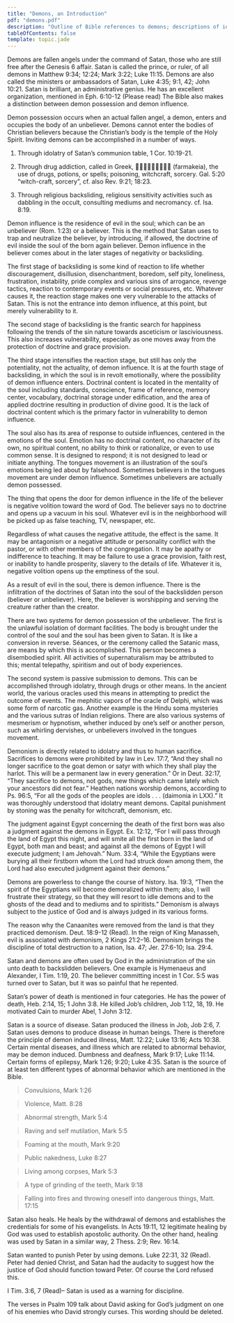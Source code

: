 ```yaml
---
title: "Demons, an Introduction"
pdf: "demons.pdf"
description: "Outline of Bible references to demons; descriptions of identity and functions"
tableOfContents: false
template: topic.jade
---
```


Demons are fallen angels under the command of Satan, those who are still
free after the Genesis 6 affair. Satan is called the prince, or ruler,
of all demons in Matthew 9:34; 12:24; Mark 3:22; Luke 11:15. Demons are
also called the ministers or ambassadors of Satan, Luke 4:35; 9:1, 42;
John 10:21. Satan is brilliant, an administrative genius. He has an
excellent organization, mentioned in Eph. 6:10-12 (Please read) The
Bible also makes a distinction between demon possession and demon
influence.

Demon possession occurs when an actual fallen angel, a demon, enters and
occupies the body of an unbeliever. Demons cannot enter the bodies of
Christian believers because the Christian’s body is the temple of the
Holy Spirit. Inviting demons can be accomplished in a number of ways.

1. Through idolatry of Satan’s communion table, 1 Cor. 10:19-21.

2. Through drug addiction, called in Greek,  (farmakeia), the
    use of drugs, potions, or spells; poisoning, witchcraft, sorcery.
    Gal. 5:20 “witch-craft, sorcery”, cf. also Rev. 9:21; 18:23.

3. Through religious backsliding, religious sensitivity activities such
    as dabbling in the occult, consulting mediums and necromancy. cf.
    Isa. 8:19.

Demon influence is the residence of evil in the soul; which can be an
unbeliever (Rom. 1:23) or a believer. This is the method that Satan uses
to trap and neutralize the believer, by introducing, if allowed, the
doctrine of evil inside the soul of the born again believer. Demon
influence in the believer comes about in the later stages of negativity
or backsliding.

The first stage of backsliding is some kind of reaction to life whether
discouragement, disillusion, disenchantment, boredom, self pity,
loneliness, frustration, instability, pride complex and various sins of
arrogance, revenge tactics, reaction to contemporary events or social
pressures, etc. Whatever causes it, the reaction stage makes one very
vulnerable to the attacks of Satan. This is not the entrance into demon
influence, at this point, but merely vulnerability to it.

The second stage of backsliding is the frantic search for happiness
following the trends of the sin nature towards asceticism or
lasciviousness. This also increases vulnerability, especially as one
moves away from the protection of doctrine and grace provision.

The third stage intensifies the reaction stage, but still has only the
potentiality, not the actuality, of demon influence. It is at the fourth
stage of backsliding, in which the soul is in revolt emotionally, where
the possibility of demon influence enters. Doctrinal content is located
in the mentality of the soul including standards, conscience, frame of
reference, memory center, vocabulary, doctrinal storage under
edification, and the area of applied doctrine resulting in production of
divine good. It is the lack of doctrinal content which is the primary
factor in vulnerability to demon influence.

The soul also has its area of response to outside influences, centered
in the emotions of the soul. Emotion has no doctrinal content, no
character of its own, no spiritual content, no ability to think or
rationalize, or even to use common sense. It is designed to respond; it
is not designed to lead or initiate anything. The tongues movement is an
illustration of the soul’s emotions being led about by falsehood.
Sometimes believers in the tongues movement are under demon influence.
Sometimes unbelievers are actually demon possessed.

The thing that opens the door for demon influence in the life of the
believer is negative volition toward the word of God. The believer says
no to doctrine and opens up a vacuum in his soul. Whatever evil is in
the neighborhood will be picked up as false teaching, TV, newspaper,
etc.

Regardless of what causes the negative attitude, the effect is the same.
It may be antagonism or a negative attitude or personality conflict with
the pastor, or with other members of the congregation. It may be apathy
or indifference to teaching. It may be failure to use a grace provision,
faith rest, or inability to handle prosperity, slavery to the details of
life. Whatever it is, negative volition opens up the emptiness of the
soul.

As a result of evil in the soul, there is demon influence. There is the
infiltration of the doctrines of Satan into the soul of the backslidden
person (believer or unbeliever). Here, the believer is worshipping and
serving the creature rather than the creator.

There are two systems for demon possession of the unbeliever. The first
is the unlawful isolation of dormant facilities. The body is brought
under the control of the soul and the soul has been given to Satan. It
is like a conversion in reverse. Séances, or the ceremony called the
Satanic mass, are means by which this is accomplished. This person
becomes a disembodied spirit. All activities of supernaturalism may be
attributed to this; mental telepathy, spiritism and out of body
experiences.

The second system is passive submission to demons. This can be
accomplished through idolatry, through drugs or other means. In the
ancient world, the various oracles used this means in attempting to
predict the outcome of events. The mephitic vapors of the oracle of
Delphi, which was some form of narcotic gas. Another example is the
Hindu soma mysteries and the various sutras of Indian religions. There
are also various systems of mesmerism or hypnotism, whether induced by
one’s self or another person, such as whirling dervishes, or unbelievers
involved in the tongues movement.

Demonism is directly related to idolatry and thus to human sacrifice.
Sacrifices to demons were prohibited by law in Lev. 17:7, “And they
shall no longer sacrifice to the goat demon or satyr with which they
shall play the harlot. This will be a permanent law in every
generation.” Or in Deut. 32:17, “They sacrifice to demons, not gods, new
things which came lately which your ancestors did not fear.” Heathen
nations worship demons, according to Ps. 96:5, “For all the gods of the
peoples are idols . . . (daimonia in LXX).” It was thoroughly understood
that idolatry meant demons. Capital punishment by stoning was the
penalty for witchcraft, demonism, etc.

The judgment against Egypt concerning the death of the first born was
also a judgment against the demons in Egypt. Ex. 12:12, “For I will pass
through the land of Egypt this night, and will smite all the first born
in the land of Egypt, both man and beast; and against all the demons of
Egypt I will execute judgment; I am Jehovah.” Num. 33:4, “While the
Egyptians were burying all their firstborn whom the Lord had struck down
among them, the Lord had also executed judgment against their demons.”

Demons are powerless to change the course of history. Isa. 19:3, “Then
the spirit of the Egyptians will become demoralized within them; also, I
will frustrate their strategy, so that they will resort to idle demons
and to the ghosts of the dead and to mediums and to spiritists.”
Demonism is always subject to the justice of God and is always judged in
its various forms.

The reason why the Canaanites were removed from the land is that they
practiced demonism. Deut. 18:9-12 (Read). In the reign of King Manasseh,
evil is associated with demonism, 2 Kings 21:2–16. Demonism brings the
discipline of total destruction to a nation, Isa. 47; Jer. 27:6-10; Isa.
29:4.

Satan and demons are often used by God in the administration of the sin
unto death to backslidden believers. One example is Hymenaeus and
Alexander, I Tim. 1:19, 20. The believer committing incest in 1 Cor. 5:5
was turned over to Satan, but it was so painful that he repented.

Satan’s power of death is mentioned in four categories. He has the power
of death, Heb. 2:14, 15; 1 John 3:8. He killed Job’s children, Job 1:12,
18, 19. He motivated Cain to murder Abel, 1 John 3:12.

Satan is a source of disease. Satan produced the illness in Job, Job
2:6, 7. Satan uses demons to produce disease in human beings. There is
therefore the principle of demon induced illness, Matt. 12:22; Luke
13:16; Acts 10:38. Certain mental diseases, and illness which are
related to abnormal behavior, may be demon induced. Dumbness and
deafness, Mark 9:17; Luke 11:14. Certain forms of epilepsy, Mark 1:26;
9:20; Luke 4:35. Satan is the source of at least ten different types of
abnormal behavior which are mentioned in the Bible.

>Convulsions, Mark 1:26

>Violence, Matt. 8:28

>Abnormal strength, Mark 5:4

>Raving and self mutilation, Mark 5:5

>Foaming at the mouth, Mark 9:20

>Public nakedness, Luke 8:27

>Living among corpses, Mark 5:3

>A type of grinding of the teeth, Mark 9:18

>Falling into fires and throwing oneself into dangerous things, Matt.
17:15

Satan also heals. He heals by the withdrawal of demons and establishes
the credentials for some of his evangelists. In Acts 19:11, 12
legitimate healing by God was used to establish apostolic authority. On
the other hand, healing was used by Satan in a similar way, 2 Thess.
2:9; Rev. 16:14.

Satan wanted to punish Peter by using demons. Luke 22:31, 32 (Read).
Peter had denied Christ, and Satan had the audacity to suggest how the
justice of God should function toward Peter. Of course the Lord refused
this.

I Tim. 3:6, 7 (Read)– Satan is used as a warning for discipline.

The verses in Psalm 109 talk about David asking for God’s judgment on
one of his enemies who David strongly curses. This wording should be
deleted.

